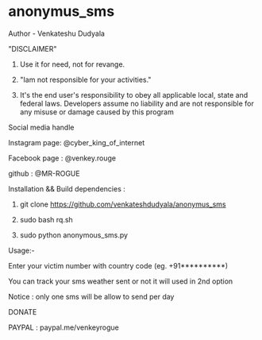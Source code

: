 # anonymus_sms
Author - Venkateshu Dudyala



"DISCLAIMER"


1. Use it for need, not for revange.

2. "Iam not responsible for your activities."

3. It's the end user's responsibility to obey all applicable local, state and federal laws. Developers assume no liability and are not responsible for any misuse or damage caused by this program

Social media handle

Instagram page: @cyber_king_of_internet

Facebook page : @venkey.rouge 

github    : @MR-ROGUE



Installation && Build dependencies :
 


1. git clone https://github.com/venkateshdudyala/anonymus_sms 


2. sudo bash rq.sh


3. sudo python anonymous_sms.py


Usage:-


Enter your victim number with country code (eg. +91**********)

You can track your sms weather sent or not it will used in 2nd option

Notice : only one sms will be allow to send per day


DONATE 

PAYPAL : paypal.me/venkeyrogue
